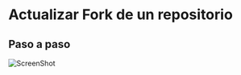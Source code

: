 # Actualizar Fork de un repositorio

Paso a paso
-------
![ScreenShot](https://raw.github.com/indestim/update_fork_git/master/screenshot/image_update.png)
